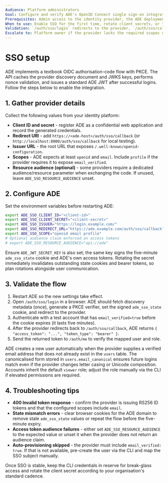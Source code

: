 ```yaml
---
Audience: Platform administrators
Goal: Configure and verify ADE's OpenID Connect single sign-on integration.
Prerequisites: Admin access to the identity provider, the ADE deployment URL, and the ability to restart ADE.
When to use: Enable SSO for the first time, rotate client secrets, or troubleshoot login issues.
Validation: `/auth/sso/login` redirects to the provider, `/auth/sso/callback` returns an ADE token, and new users are auto-provisioned when `email_verified` is true.
Escalate to: Platform owner if the provider lacks the required scopes or cannot issue RS256 ID tokens.
---
```


# SSO setup

ADE implements a textbook OIDC authorisation-code flow with PKCE. The API caches the provider discovery document and JWKS keys, performs nonce validation, and issues a standard ADE JWT after successful logins. Follow the steps below to enable the integration.

## 1. Gather provider details

Collect the following values from your identity platform:

- **Client ID and secret** - register ADE as a confidential web application and record the generated credentials.
- **Redirect URI** - add `https://<ade-host>/auth/sso/callback` (or `http://localhost:8000/auth/sso/callback` for local testing).
- **Issuer URL** - the root URL that exposes `/.well-known/openid-configuration`.
- **Scopes** - ADE expects at least `openid` and `email`. Include `profile` if the provider requires it to expose `email_verified`.
- **Resource audience (optional)** - some providers require a dedicated audience/resource parameter when exchanging the code. If unused, leave `ADE_SSO_RESOURCE_AUDIENCE` unset.

## 2. Configure ADE

Set the environment variables before restarting ADE:

```bash
export ADE_SSO_CLIENT_ID="<client-id>"
export ADE_SSO_CLIENT_SECRET="<client-secret>"
export ADE_SSO_ISSUER="https://login.example.com/"
export ADE_SSO_REDIRECT_URL="https://ade.example.com/auth/sso/callback"
export ADE_SSO_SCOPE="openid email profile"
# Optional audience claim enforced on access tokens
# export ADE_SSO_RESOURCE_AUDIENCE="api://ade"
```

Ensure `ADE_JWT_SECRET_KEY` is also set; the same key signs the five-minute `ade_sso_state` cookie and ADE's own access tokens. Rotating the secret immediately invalidates outstanding state cookies and bearer tokens, so plan rotations alongside user communication.

## 3. Validate the flow

1. Restart ADE so the new settings take effect.
2. Open `/auth/sso/login` in a browser. ADE should fetch discovery metadata (once), generate a PKCE verifier, set the signed `ade_sso_state` cookie, and redirect to the provider.
3. Authenticate with a test account that has `email_verified=true` before the cookie expires (it lasts five minutes).
4. After the provider redirects back to `/auth/sso/callback`, ADE returns `{ "access_token": "...", "token_type": "bearer" }`.
5. Send the returned token to `/auth/me` to verify the mapped user and role.

ADE creates a new user automatically when the provider supplies a verified email address that does not already exist in the
`users` table. The canonicalised form stored in `users.email_canonical` ensures future logins match even if the provider changes
letter casing or Unicode composition. Accounts inherit the default `viewer` role; adjust the role manually via the CLI if
elevated permissions are required.

## 4. Troubleshooting tips

- **400 Invalid token response** - confirm the provider is issuing RS256 ID tokens and that the configured scopes include `email`.
- **State mismatch errors** - clear browser cookies for the ADE domain to remove stale `ade_sso_state` values or repeat the flow before the five-minute expiry.
- **Access token audience failures** - either set `ADE_SSO_RESOURCE_AUDIENCE` to the expected value or unset it when the provider does not return an audience claim.
- **Auto-provisioning skipped** - the provider must include `email_verified: true`. If that is not available, pre-create the user via the CLI and map the SSO subject manually.

Once SSO is stable, keep the CLI credentials in reserve for break-glass access and rotate the client secret according to your organisation's standard cadence.

